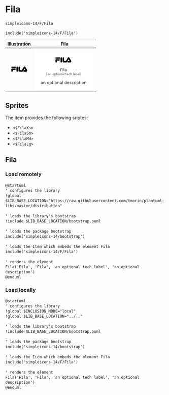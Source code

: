 # Fila


```text
simpleicons-14/F/Fila
```

```text
include('simpleicons-14/F/Fila')
```



| Illustration | Fila |
| :---: | :---: |
| ![illustration for Illustration](../../simpleicons-14/F/Fila.png) | ![illustration for Fila](../../simpleicons-14/F/Fila.Local.png) |



## Sprites
The item provides the following sriptes:

- `<$FilaXs>`
- `<$FilaSm>`
- `<$FilaMd>`
- `<$FilaLg>`





## Fila

### Load remotely
```plantuml
@startuml
' configures the library
!global $LIB_BASE_LOCATION="https://raw.githubusercontent.com/tmorin/plantuml-libs/master/distribution"

' loads the library's bootstrap
!include $LIB_BASE_LOCATION/bootstrap.puml

' loads the package bootstrap
include('simpleicons-14/bootstrap')

' loads the Item which embeds the element Fila
include('simpleicons-14/F/Fila')

' renders the element
Fila('Fila', 'Fila', 'an optional tech label', 'an optional description')
@enduml
```

### Load locally
```plantuml
@startuml
' configures the library
!global $INCLUSION_MODE="local"
!global $LIB_BASE_LOCATION="../.."

' loads the library's bootstrap
!include $LIB_BASE_LOCATION/bootstrap.puml

' loads the package bootstrap
include('simpleicons-14/bootstrap')

' loads the Item which embeds the element Fila
include('simpleicons-14/F/Fila')

' renders the element
Fila('Fila', 'Fila', 'an optional tech label', 'an optional description')
@enduml
```


